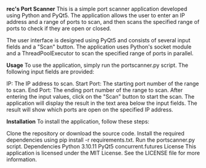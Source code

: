 **rec's Port Scanner**
This is a simple port scanner application developed using Python and PyQt5. The application allows the user to enter an IP address and a range of ports to scan, and then scans the specified range of ports to check if they are open or closed.

The user interface is designed using PyQt5 and consists of several input fields and a "Scan" button. The application uses Python's socket module and a ThreadPoolExecutor to scan the specified range of ports in parallel.

**Usage**
To use the application, simply run the portscanner.py script. The following input fields are provided:

IP: The IP address to scan.
Start Port: The starting port number of the range to scan.
End Port: The ending port number of the range to scan.
After entering the input values, click on the "Scan" button to start the scan. The application will display the result in the text area below the input fields. The result will show which ports are open on the specified IP address.

**Installation**
To install the application, follow these steps:

Clone the repository or download the source code.
Install the required dependencies using pip install -r requirements.txt.
Run the portscanner.py script.
Dependencies
Python 3.10.11
PyQt5
concurrent.futures
License
This application is licensed under the MIT License. See the LICENSE file for more information.
